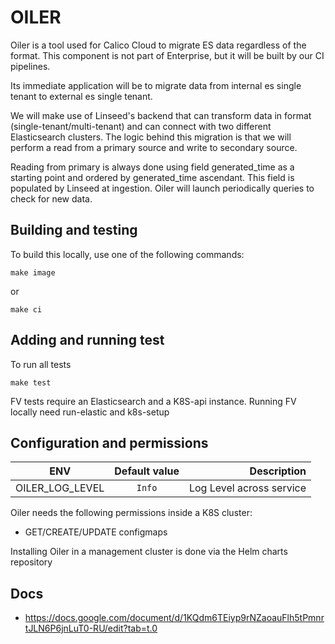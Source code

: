 # OILER

Oiler is a tool used for Calico Cloud to migrate ES data regardless of the format. This component is not part of
Enterprise, but it will be built by our CI pipelines.

Its immediate application will be to migrate data from internal es single tenant to external es single tenant.

We will make use of Linseed's backend that can transform data in format (single-tenant/multi-tenant) and can connect
with two different Elasticsearch clusters. The logic behind this migration is that we will perform a read from a primary
source and write to secondary source.

Reading from primary is always done using field generated_time as a starting point and ordered by generated_time
ascendant. This field is populated by Linseed at ingestion. Oiler will launch periodically queries to check for new
data.

## Building and testing

To build this locally, use one of the following commands:

```
make image
```

or

```
make ci
```

## Adding and running test

To run all tests

```
make test
```

FV tests require an Elasticsearch and a K8S-api instance. Running FV locally need run-elastic and k8s-setup

## Configuration and permissions

| ENV             | Default value |              Description |
|-----------------|:-------------:|-------------------------:|
| OILER_LOG_LEVEL |    `Info`     | Log Level across service |

Oiler needs the following permissions inside a K8S cluster:

- GET/CREATE/UPDATE configmaps

Installing Oiler in a management cluster is done via the Helm charts repository

## Docs

- https://docs.google.com/document/d/1KQdm6TEiyp9rNZaoauFlh5tPmnrtJLN6P6jnLuT0-RU/edit?tab=t.0


